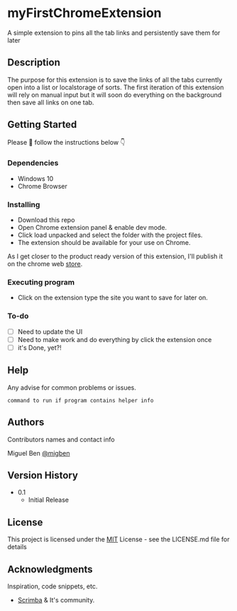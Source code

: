 # myFirstChromeExtension

A simple extension to pins all the tab links and persistently save them for later

## Description

The purpose for this extension is to save the links of all the tabs currently open into a list or localstorage of sorts. The first iteration of this extension will rely on manual input but it will soon do everything on the background then save all links on one tab.

## Getting Started
Please 🙏 follow the instructions below 👇
### Dependencies

* Windows 10
* Chrome Browser

### Installing

* Download this repo
* Open Chrome extension panel & enable dev mode.
* Click load unpacked and select the folder with the project files.
* The extension should be available for your use on Chrome.

As I get closer to the product ready version of this extension, I'll publish it on the chrome web [store](https://chrome.google.com/webstore/category/extensions). 

### Executing program

* Click on the extension type the site you want to save for later on.

### To-do

- [ ] Need to update the UI
- [ ] Need to make work and do everything by click the extension once
- [ ] it's Done, yet?!

## Help

Any advise for common problems or issues.
```
command to run if program contains helper info
```

## Authors

Contributors names and contact info

Miguel Ben 
[@migben](https://github.com/migben)

## Version History


* 0.1
    * Initial Release

## License

This project is licensed under the [MIT](https://opensource.org/licenses/MIT) License - see the LICENSE.md file for details

## Acknowledgments

Inspiration, code snippets, etc.
* [Scrimba](https://www.scrimba.com) & It's community.